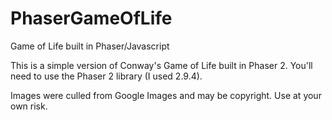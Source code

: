 # PhaserGameOfLife
Game of Life built in Phaser/Javascript


This is a simple version of Conway's Game of Life built in Phaser 2. You'll need to use the Phaser 2 library (I used 2.9.4). 

Images were culled from Google Images and may be copyright. Use at your own risk. 



